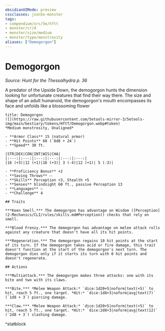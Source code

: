 ```yaml
---
obsidianUIMode: preview
cssclasses: json5e-monster
tags:
- compendium/src/5e/hftt
- monster/cr/4
- monster/size/medium
- monster/type/monstrosity
aliases: ["Demogorgon"]
---
```

# Demogorgon
*Source: Hunt for the Thessalhydra p. 36*  

A predator of the Upside Down, the demogorgon hunts the dimension looking for unfortunate creatures that find their way there. The size and shape of an adult humanoid, the demogorgon's mouth encompasses its face and unfolds like a blossoming flower

```ad-statblock
title: Demogorgon
![](https://raw.githubusercontent.com/5etools-mirror-3/5etools-img/main/bestiary/tokens/HftT/Demogorgon.webp#token)
*Medium monstrosity, Unaligned*

- **Armor Class** 15 (natural armor)
- **Hit Points** 60 (`8d8 + 24`)
- **Speed** 30 ft.

|STR|DEX|CON|INT|WIS|CHA|
|:---:|:---:|:---:|:---:|:---:|:---:|
|16 (+3)|12 (+1)|16 (+3)| 3 (-4)|12 (+1)| 5 (-3)|

- **Proficiency Bonus** +2
- **Saving Throws** ⏤
- **Skills** Perception +3, Stealth +5
- **Senses** blindsight 60 ft., passive Perception 13
- **Languages** —
- **Challenge** 4

## Traits

***Keen Smell.*** The demogorgon has advantage on Wisdom ([Perception](2-Mechanics/CLI/rules/skills.md#Perception)) checks that rely on smell.

***Blood Frenzy.*** The demogorgon has advantage on melee attack rolls against any creature that doesn't have all its hit points.

***Regeneration.*** The demogorgon regains 10 hit points at the start of its turn. If the demogorgon takes acid or fire damage, this trait doesn't function at the start of the demogorgon's next turn. The demogorgon dies only if it starts its turn with 0 hit points and doesn't regenerate.

## Actions

***Multiattack.*** The demogorgon makes three attacks: one with its bite and two with its claws.

***Bite.*** *Melee Weapon Attack:* `dice:1d20+5|noform|text(+5)` to hit, reach 5 ft., one target. *Hit:* `dice:1d8+3|noform|avg|text(7)` (`1d8 + 3`) piercing damage.

***Claw.*** *Melee Weapon Attack:* `dice:1d20+5|noform|text(+5)` to hit, reach 5 ft., one target. *Hit:* `dice:2d8+3|noform|avg|text(12)` (`2d8 + 3`) slashing damage.
```
^statblock